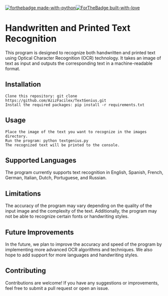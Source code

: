 [![forthebadge made-with-python](http://ForTheBadge.com/images/badges/made-with-python.svg)](https://www.python.org/)[![ForTheBadge built-with-love](http://ForTheBadge.com/images/badges/built-with-love.svg)](https://GitHub.com/Naereen/)
# Handwritten and Printed Text Recognition

This program is designed to recognize both handwritten and printed text using Optical Character Recognition (OCR) technology. It takes an image of text as input and outputs the corresponding text in a machine-readable format.

## Installation

    Clone this repository: git clone https://github.com/AzizFacilex/TextGenius.git
    Install the required packages: pip install -r requirements.txt

## Usage

    Place the image of the text you want to recognize in the images directory.
    Run the program: python textgenius.py
    The recognized text will be printed to the console.

## Supported Languages

The program currently supports text recognition in English, Spanish, French, German, Italian, Dutch, Portuguese, and Russian.

## Limitations

The accuracy of the program may vary depending on the quality of the input image and the complexity of the text. Additionally, the program may not be able to recognize certain fonts or handwriting styles.

## Future Improvements

In the future, we plan to improve the accuracy and speed of the program by implementing more advanced OCR algorithms and techniques. We also hope to add support for more languages and handwriting styles.

## Contributing

Contributions are welcome! If you have any suggestions or improvements, feel free to submit a pull request or open an issue.
